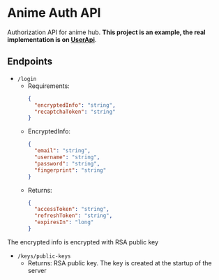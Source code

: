 # Anime Auth API

Authorization API for anime hub.
**This project is an example, the real implementation is on [UserApi](https://github.com/animehub-org/user-api)**.

## Endpoints

- `/login`
  - Requirements:
    ```json
    {
      "encryptedInfo": "string",
      "recaptchaToken": "string"
    }
    ```
  - EncryptedInfo:
    ```json
    {
      "email": "string",
      "username": "string",
      "password": "string",
      "fingerprint": "string"
    }
    ```
  - Returns:
    ```json
    {
      "accessToken": "string",
      "refreshToken": "string",
      "expiresIn": "long"   
    }
    ```

The encrypted info is encrypted with RSA public key

- `/keys/public-keys`
    - Returns: RSA public key. The key is created at the startup of the server